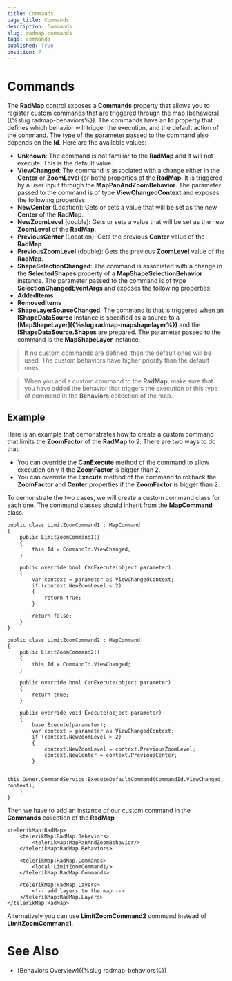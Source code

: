 ```yaml
---
title: Commands
page_title: Commands
description: Commands
slug: radmap-commands
tags: commands
published: True
position: 7
---
```


# Commands


The **RadMap** control exposes a **Commands** property that allows you to register custom commands that are triggered through the map [behaviors]({%slug radmap-behaviors%}). The commands have an **Id** property that defines which behavior will trigger the execution, and the default action of the command. The type of the parameter passed to the command also depends on the **Id**. Here are the available values:

* **Unknown**: The command is not familiar to the **RadMap** and it will not execute. This is the default value.
* **ViewChanged**: The command is associated with a change either in the **Center** or **ZoomLevel** (or both) properties of the **RadMap**. It is triggered by a user input through the **MapPanAndZoomBehavior**. The parameter passed to the command is of type **ViewChangedContext** and exposes the following properties:
 * **NewCenter** (Location): Gets or sets a value that will be set as the new **Center** of the **RadMap**.
 * **NewZoomLevel** (double): Gets or sets a value that will be set as the new **ZoomLevel** of the **RadMap**.
 * **PreviousCenter** (Location): Gets the previous **Center** value of the **RadMap**.
 * **PreviousZoomLevel** (double): Gets the previous **ZoomLevel** value of the **RadMap**.
 * **ShapeSelectionChanged**: The command is associated with a change in the **SelectedShapes** property of a **MapShapeSelectionBehavior** instance. The parameter passed to the command is of type **SelectionChangedEventArgs** and exposes the following properties:
 * **AddedItems**
 * **RemovedItems**
* **ShapeLayerSourceChanged**: The command is that is triggered when an **IShapeDataSource** instance is specified as a source to a **[MapShapeLayer]({%slug radmap-mapshapelayer%})** and the **IShapeDataSource.Shapes** are prepared. The parameter passed to the command is the **MapShapeLayer** instance.

>If no custom commands are defined, then the default ones will be used. The custom behaviors have higher priority than the default ones.

>When you add a custom command to the **RadMap**, make sure that you have added the behavior that triggers the execution of this type of command in the **Behaviors** collection of the map.

## Example

Here is an example that demonstrates how to create a custom command that limits the **ZoomFactor** of the **RadMap** to 2. There are two ways to do that:

* You can override the **CanExecute** method of the command to allow execution only if the **ZoomFactor** is bigger than 2.
* You can override the **Execute** method of the command to rollback the **ZoomFactor** and **Center** properties if the **ZoomFactor** is bigger than 2.

To demonstrate the two cases, we will create a custom command class for each one. The command classes should inherit from the **MapCommand** class.

	public class LimitZoomCommand1 : MapCommand
	{
	    public LimitZoomCommand1()
	    {
	        this.Id = CommandId.ViewChanged;
	    }
	
	    public override bool CanExecute(object parameter)
	    {
	        var context = parameter as ViewChangedContext;
	        if (context.NewZoomLevel < 2)
	        {
	            return true;
	        }
	
	        return false;
	    }
	}

	public class LimitZoomCommand2 : MapCommand
	{
	    public LimitZoomCommand2()
	    {
	        this.Id = CommandId.ViewChanged;
	    }
	
	    public override bool CanExecute(object parameter)
	    {
	        return true;
	    }
	
	    public override void Execute(object parameter)
	    {
	        base.Execute(parameter);
	        var context = parameter as ViewChangedContext;
	        if (context.NewZoomLevel > 2)
	        {
	            context.NewZoomLevel = context.PreviousZoomLevel;
	            context.NewCenter = context.PreviousCenter;
	        }
	
	        this.Owner.CommandService.ExecuteDefaultCommand(CommandId.ViewChanged, context);
	    }
	}

Then we have to add an instance of our custom command in the **Commands** collection of the **RadMap**

	<telerikMap:RadMap>
	    <telerikMap:RadMap.Behaviors>
	        <telerikMap:MapPanAndZoomBehavior/>
	    </telerikMap:RadMap.Behaviors>
	
	    <telerikMap:RadMap.Commands>
	        <local:LimitZoomCommand1/>
	    </telerikMap:RadMap.Commands>
	
	    <telerikMap:RadMap.Layers>
	        <!-- add layers to the map -->
	    </telerikMap:RadMap.Layers>
	</telerikMap:RadMap>

Alternatively you can use **LimitZoomCommand2** command instead of **LimitZoomCommand1**.

# See Also

 * [Behaviors Overview]({%slug radmap-behaviors%})
